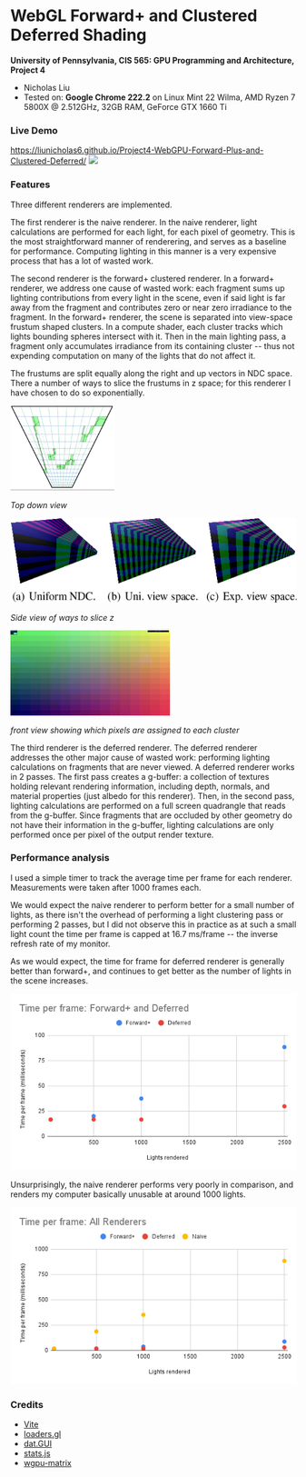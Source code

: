 WebGL Forward+ and Clustered Deferred Shading
======================

**University of Pennsylvania, CIS 565: GPU Programming and Architecture, Project 4**

* Nicholas Liu
* Tested on: **Google Chrome 222.2** on
  Linux Mint 22 Wilma, AMD Ryzen 7 5800X @ 2.512GHz, 32GB RAM, GeForce GTX 1660 Ti

### Live Demo
https://liunicholas6.github.io/Project4-WebGPU-Forward-Plus-and-Clustered-Deferred/
[![](img/thumb.gif)](https://liunicholas6.github.io/Project4-WebGPU-Forward-Plus-and-Clustered-Deferred/)

### Features
Three different renderers are implemented.

The first renderer is the naive renderer. In the naive renderer, light calculations are performed for each light, for each pixel of geometry. This is the most straightforward manner of renderering, and serves as a baseline for  performance. Computing lighting in this manner is a very expensive process that has a lot of wasted work.

The second renderer is the forward+ clustered renderer. In a forward+ renderer, we address one cause of wasted work: each fragment sums up lighting contributions from every light in the scene, even if said light is far away from the fragment and contributes zero or near zero irradiance to the fragment. In the forward+ renderer, the scene is separated into view-space frustum shaped clusters. In a compute shader, each cluster tracks which lights bounding spheres intersect with it. Then in the main lighting pass, a fragment only accumulates irradiance from its containing cluster -- thus not expending computation on many of the lights that do not affect it.


The frustums are split equally along the right and up vectors in NDC space. There a number of ways to slice the frustums in z space; for this renderer I have chosen to do so exponentially.

<img src="img/clustering.png" height="150"/>

*Top down view*

<img src="img/zslice.png" height="150">

*Side view of ways to slice z*

<img src="img/pixelfrag.png" height="150">

*front view showing which pixels are assigned to each cluster*

The third renderer is the deferred renderer. The deferred renderer addresses the other major cause of wasted work: performing lighting calculations on fragments that are never viewed. A deferred renderer works in 2 passes. The first pass creates a g-buffer: a collection of textures holding relevant rendering information, including depth, normals, and material properties (just albedo for this renderer). Then, in the second pass, lighting calculations are performed on a full screen quadrangle that reads from the g-buffer. Since fragments that are occluded by other geometry do not have their information in the g-buffer, lighting calculations are only performed once per pixel of the output render texture.

### Performance analysis
I used a simple timer to track the average time per frame for each renderer. Measurements were taken after 1000 frames each.

We would expect the naive renderer to perform better for a small number of lights, as there isn't the overhead of performing a light clustering pass or performing 2 passes, but I did not observe this in practice as at such a small light count the time per frame is capped at 16.7 ms/frame -- the inverse refresh rate of my monitor.

As we would expect, the time for frame for deferred renderer is generally better than forward+, and continues to get better as the number of lights in the scene increases.

![](img/graph2.png)

Unsurprisingly, the naive renderer performs very poorly in comparison, and renders my computer basically unusable at around 1000 lights.

![](img/graphall.png)

### Credits

- [Vite](https://vitejs.dev/)
- [loaders.gl](https://loaders.gl/)
- [dat.GUI](https://github.com/dataarts/dat.gui)
- [stats.js](https://github.com/mrdoob/stats.js)
- [wgpu-matrix](https://github.com/greggman/wgpu-matrix)
